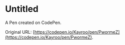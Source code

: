 # Untitled

A Pen created on CodePen.

Original URL: [https://codepen.io/Kayroo/pen/PwormeZ](https://codepen.io/Kayroo/pen/PwormeZ).

